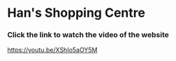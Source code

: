 # Han's Shopping Centre
### Click the link to watch the video of the website
https://youtu.be/XShIo5aOY5M
